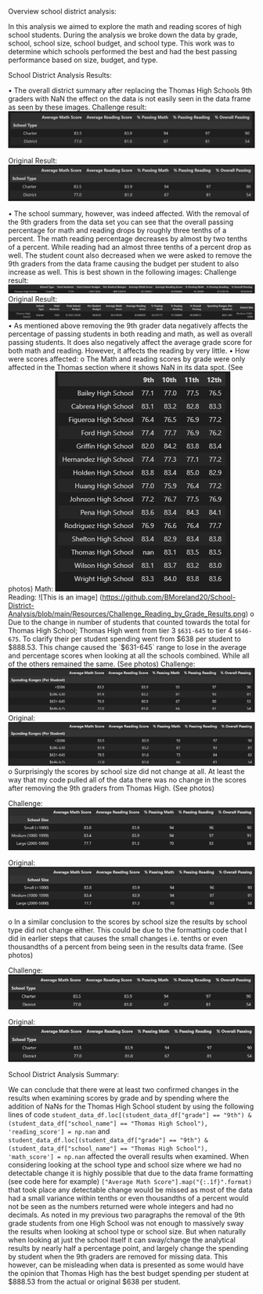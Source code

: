 Overview school district analysis:

In this analysis we aimed to explore the math and reading scores of high school students.  During the analysis we broke down the data by grade, school, school size, school budget, and school type.  This work was to determine which schools performed the best and had the best passing performance based on size, budget, and type.

School District Analysis Results:

•	The overall district summary after replacing the Thomas High Schools 9th graders with NaN the effect on the data is not easily seen in the data frame as seen by these images. 
Challenge result: ![This is an image]( https://github.com/BMoreland20/School-District-Analysis/blob/main/Resources/Challenge_District_Results.png)

Original Result: ![This is an image]( https://github.com/BMoreland20/School-District-Analysis/blob/main/Resources/Original_District_Results.png)

•	The school summary, however, was indeed affected.  With the removal of the 9th graders from the data set you can see that the overall passing percentage for math and reading drops by roughly three tenths of a percent.  The math reading percentage decreases by almost by two tenths of a percent.  While reading had an almost three tenths of a percent drop as well.  The student count also decreased when we were asked to remove the 9th graders from the data frame causing the budget per student to also increase as well.  This is best shown in the following images:
Challenge result: ![This is an image]( https://github.com/BMoreland20/School-District-Analysis/blob/main/Resources/Thomas_High_Summary_Challenge.png)
Original Result: ![This is an image]( https://github.com/BMoreland20/School-District-Analysis/blob/main/Resources/Thomas_High_Summary_Original.png)
•	As mentioned above removing the 9th grader data negatively affects the percentage of passing students in both reading and math, as well as overall passing students.  It does also negatively affect the average grade score for both math and reading.  However, it affects the reading by very little.
•	How were scores affected:
o	The Math and reading scores by grade were only affected in the Thomas section where it shows NaN in its data spot. (See photos)
Math: ![This is an image](https://github.com/BMoreland20/School-District-Analysis/blob/main/Resources/Challenge_Math_by_Grade_Results.png)
Reading: ![This is an image] (https://github.com/BMoreland20/School-District-Analysis/blob/main/Resources/Challenge_Reading_by_Grade_Results.png)
o	Due to the change in number of students that counted towards the total for Thomas High School; Thomas High went from tier 3 `$631-645` to tier 4 `$646-675`.  To clarify their per student spending went from $638 per student to $888.53.  This change caused the `$631-645` range to lose in the average and percentage scores when looking at all the schools combined.  While all of the others remained the same.  (See photos)
Challenge: ![This is an image](https://github.com/BMoreland20/School-District-Analysis/blob/main/Resources/Challenge_Spending_Results.png)
Original: ![This is an image](https://github.com/BMoreland20/School-District-Analysis/blob/main/Resources/Original_Spending_Results.png)
o	Surprisingly the scores by school size did not change at all.  At least the way that my code pulled all of the data there was no change in the scores after removing the 9th graders from Thomas High.  (See photos)

Challenge: ![This is an image](https://github.com/BMoreland20/School-District-Analysis/blob/main/Resources/Challenge_School_Size_Results.png)

Original: ![This is an image](https://github.com/BMoreland20/School-District-Analysis/blob/main/Resources/Original_School_Size_Results.png)

o	In a similar conclusion to the scores by school size the results by school type did not change either.  This could be due to the formatting code that I did in earlier steps that causes the small changes i.e. tenths or even thousandths of a percent from being seen in the results data frame.  (See photos)

Challenge: ![This is an image](https://github.com/BMoreland20/School-District-Analysis/blob/main/Resources/Challenge_School_Type_Results.png)

Original: ![This is an image](https://github.com/BMoreland20/School-District-Analysis/blob/main/Resources/Original_School_Type_Results.png)

School District Analysis Summary:

We can conclude that there were at least two confirmed changes in the results when examining scores by grade and by spending where the addition of NaNs for the Thomas High School student by using the following lines of code `student_data_df.loc[(student_data_df["grade"] == "9th") & (student_data_df["school_name"] == "Thomas High School"), 'reading_score'] = np.nan` and `student_data_df.loc[(student_data_df["grade"] == "9th") & (student_data_df["school_name"] == "Thomas High School"), 'math_score'] = np.nan` affected the overall results when examined.
When considering looking at the school type and school size where we had no detectable change it is highly possible that due to the data frame formatting (see code here for example) `["Average Math Score"].map("{:.1f}".format)` that took place any detectable change would be missed as most of the data had a small variance within tenths or even thousandths of a percent would not be seen as the numbers returned were whole integers and had no decimals.
As noted in my previous two paragraphs the removal of the 9th grade students from one High School was not enough to massively sway the results when looking at school type or school size.  But when naturally when looking at just the school itself it can sway/change the analytical results by nearly half a percentage point, and largely change the spending by student when the 9th graders are removed for missing data.  This however, can be misleading when data is presented as some would have the opinion that Thomas High has the best budget spending per student at $888.53 from the actual or original $638 per student.
